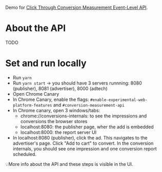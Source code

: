 Demo for [Click Through Conversion Measurement Event-Level API](https://github.com/WICG/conversion-measurement-api).

# About the API

TODO

# Set and run locally

- Run `yarn`
- Run `yarn start` -> you should have 3 servers runnning: 8080 (publisher), 8081 (advertiser), 8000 (adtech)
- Open Chrome Canary
- In Chrome Canary, enable the flags:
  `#enable-experimental-web-platform-features` and `#conversion-measurement-api`
- In Chrome canary, open 3 windows/tabs:
  - chrome://conversions-internals: to see the impressions and conversions the browser stores
  - localhost:8080: the publisher page, wher the add is embedded
  - localhost:8000: the report server UI
- In localhost:8080 (publisher), click the ad. This navigates to the advertiser's page. Click "Add to cart" to convert. In the conversion internals, you should see one impression and one conversion report scheduled.

💡More info about the API and these steps is visible in the UI.
